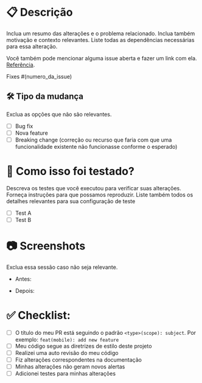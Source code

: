 # 📋 Descrição

Inclua um resumo das alterações e o problema relacionado. Inclua também motivação e contexto relevantes. Liste todas as dependências necessárias para essa alteração.

Você também pode mencionar alguma issue aberta e fazer um link com ela. [Referência](https://docs.github.com/en/issues/tracking-your-work-with-issues/linking-a-pull-request-to-an-issue#linking-a-pull-request-to-an-issue-using-a-keyword).

Fixes #(numero_da_issue)

## 🛠️ Tipo da mudança

Exclua as opções que não são relevantes.

- [ ] Bug fix
- [ ] Nova feature
- [ ] Breaking change (correção ou recurso que faria com que uma funcionalidade existente não funcionasse conforme o esperado)

# 🧪 Como isso foi testado?

Descreva os testes que você executou para verificar suas alterações. Forneça instruções para que possamos reproduzir. Liste também todos os detalhes relevantes para sua configuração de teste

- [ ] Test A
- [ ] Test B

# 📷 Screenshots

Exclua essa sessão caso não seja relevante.

- Antes:

- Depois:

# ✅ Checklist:

- [ ] O título do meu PR está seguindo o padrão `<type>(scope): subject`. Por exemplo: `feat(mobile): add new feature`
- [ ] Meu código segue as diretrizes de estilo deste projeto
- [ ] Realizei uma auto revisão do meu código
- [ ] Fiz alterações correspondentes na documentação
- [ ] Minhas alterações não geram novos alertas
- [ ] Adicionei testes para minhas alterações